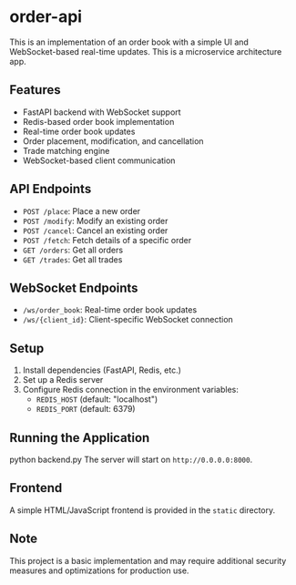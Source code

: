 # order-api

This is an implementation of an order book with a simple UI and WebSocket-based real-time updates. This is a microservice architecture app. 

## Features

- FastAPI backend with WebSocket support
- Redis-based order book implementation
- Real-time order book updates
- Order placement, modification, and cancellation
- Trade matching engine
- WebSocket-based client communication

## API Endpoints

- `POST /place`: Place a new order
- `POST /modify`: Modify an existing order
- `POST /cancel`: Cancel an existing order
- `POST /fetch`: Fetch details of a specific order
- `GET /orders`: Get all orders
- `GET /trades`: Get all trades

## WebSocket Endpoints

- `/ws/order_book`: Real-time order book updates
- `/ws/{client_id}`: Client-specific WebSocket connection

## Setup

1. Install dependencies (FastAPI, Redis, etc.)
2. Set up a Redis server
3. Configure Redis connection in the environment variables:
   - `REDIS_HOST` (default: "localhost")
   - `REDIS_PORT` (default: 6379)

## Running the Application

python backend.py
The server will start on `http://0.0.0.0:8000`.

## Frontend

A simple HTML/JavaScript frontend is provided in the `static` directory.

## Note

This project is a basic implementation and may require additional security measures and optimizations for production use.
